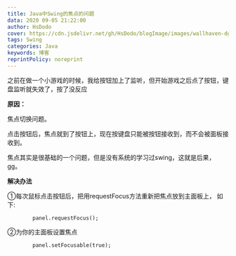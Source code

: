```yaml
---
title: Java中Swing的焦点的问题
data: 2020 09-05 21:22:00
author: HsDodo
cover: https://cdn.jsdelivr.net/gh/HsDodo/blogImage/images/wallhaven-dgojvj.jpg
tags: Swing
categories: Java
keywords: 博客
reprintPolicy: noreprint
---
```




之前在做一个小游戏的时候，我给按钮加上了监听，但开始游戏之后点了按钮，键盘监听就失效了，按了没反应


**原因：**

焦点切换问题。

点击按钮后，焦点就到了按钮上，现在按键盘只能被按钮接收到，而不会被面板接收到。

焦点其实是很基础的一个问题，但是没有系统的学习过swing，这就是后果，gg。

**解决办法**

①每次鼠标点击按钮后，把用requestFocus方法重新把焦点放到主面板上，
如下:

```
        panel.requestFocus();

```
②为你的主面板设置焦点

```
        panel.setFocusable(true);

```